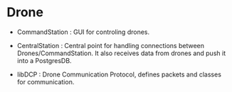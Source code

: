 Drone
=====

- CommandStation : 
GUI for controling drones.

- CentralStation : 
Central point for handling connections between Drones/CommandStation.
It also receives data from drones and push it into a PostgresDB.

- libDCP :
Drone Communication Protocol, defines packets and classes for communication.
